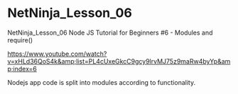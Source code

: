 # NetNinja_Lesson_06

NetNinja_Lesson_06  Node JS Tutorial for Beginners #6 - Modules and require()  

https://www.youtube.com/watch?v=xHLd36QoS4k&amp;list=PL4cUxeGkcC9gcy9lrvMJ75z9maRw4byYp&amp;index=6  

Nodejs app code is split into modules according to functionality.
